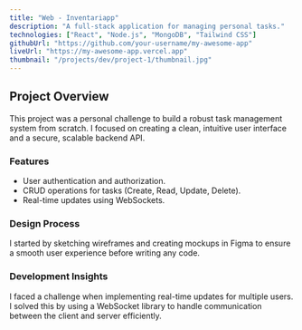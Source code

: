 ```yaml
---
title: "Web - Inventariapp"
description: "A full-stack application for managing personal tasks."
technologies: ["React", "Node.js", "MongoDB", "Tailwind CSS"]
githubUrl: "https://github.com/your-username/my-awesome-app"
liveUrl: "https://my-awesome-app.vercel.app"
thumbnail: "/projects/dev/project-1/thumbnail.jpg"
---
```


## Project Overview

This project was a personal challenge to build a robust task management system from scratch. I focused on creating a clean, intuitive user interface and a secure, scalable backend API.

### Features

- User authentication and authorization.
- CRUD operations for tasks (Create, Read, Update, Delete).
- Real-time updates using WebSockets.

### Design Process

I started by sketching wireframes and creating mockups in Figma to ensure a smooth user experience before writing any code.

### Development Insights

I faced a challenge when implementing real-time updates for multiple users. I solved this by using a WebSocket library to handle communication between the client and server efficiently.
